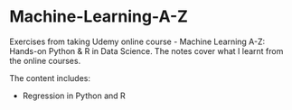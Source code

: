 # Machine-Learning-A-Z
Exercises from taking Udemy online course - Machine Learning A-Z: Hands-on Python & R in Data Science. The notes cover what I learnt from the online courses.

The content includes:
* Regression in Python and R
